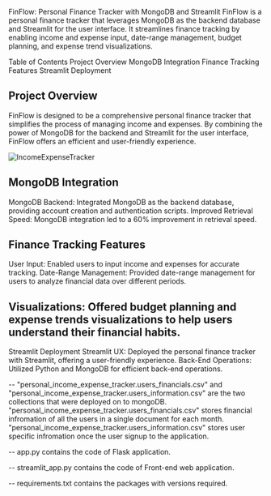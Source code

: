 FinFlow: Personal Finance Tracker with MongoDB and Streamlit
FinFlow is a personal finance tracker that leverages MongoDB as the backend database and Streamlit for the user interface. It streamlines finance tracking by enabling income and expense input, date-range management, budget planning, and expense trend visualizations.

Table of Contents
Project Overview
MongoDB Integration
Finance Tracking Features
Streamlit Deployment

## Project Overview
FinFlow is designed to be a comprehensive personal finance tracker that simplifies the process of managing income and expenses. By combining the power of MongoDB for the backend and Streamlit for the user interface, FinFlow offers an efficient and user-friendly experience.

![IncomeExpenseTracker](https://github.com/kashmira92/Perosnal-Income-and-Expense-Tracker-Application-using-MongoDB/assets/48323327/0545f963-6de8-4fc7-91a7-6019548599db)

## MongoDB Integration
MongoDB Backend: Integrated MongoDB as the backend database, providing account creation and authentication scripts.
Improved Retrieval Speed: MongoDB integration led to a 60% improvement in retrieval speed.

## Finance Tracking Features
User Input: Enabled users to input income and expenses for accurate tracking.
Date-Range Management: Provided date-range management for users to analyze financial data over different periods.

## Visualizations: Offered budget planning and expense trends visualizations to help users understand their financial habits.
Streamlit Deployment
Streamlit UX: Deployed the personal finance tracker with Streamlit, offering a user-friendly experience.
Back-End Operations: Utilized Python and MongoDB for efficient back-end operations.

-- "personal_income_expense_tracker.users_financials.csv" and "personal_income_expense_tracker.users_information.csv" are the two collections that were deployed on to mongoDB. "personal_income_expense_tracker.users_financials.csv" stores financial infromation of all the users in a single document for each month. "personal_income_expense_tracker.users_information.csv" stores user specific infromation once the user signup to the application.

-- app.py contains the code of Flask application.

-- streamlit_app.py contains the code of Front-end web application.

-- requirements.txt contains the packages with versions required.

